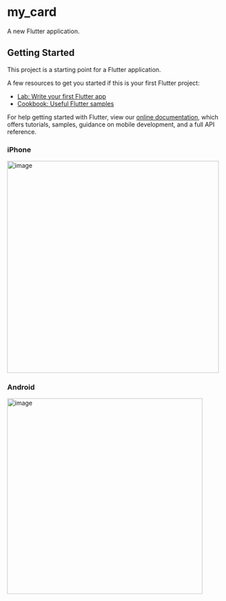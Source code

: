# my_card

A new Flutter application.

## Getting Started

This project is a starting point for a Flutter application.

A few resources to get you started if this is your first Flutter project:

- [Lab: Write your first Flutter app](https://flutter.dev/docs/get-started/codelab)
- [Cookbook: Useful Flutter samples](https://flutter.dev/docs/cookbook)

For help getting started with Flutter, view our
[online documentation](https://flutter.dev/docs), which offers tutorials,
samples, guidance on mobile development, and a full API reference.

### iPhone
<img width="491" alt="image" src="https://user-images.githubusercontent.com/14138179/110318308-ac37a900-8050-11eb-90f8-518fd26091ab.png">

### Android
<img width="453" alt="image" src="https://user-images.githubusercontent.com/14138179/110318506-ea34cd00-8050-11eb-9ca1-0ad30a7e3a7c.png">
